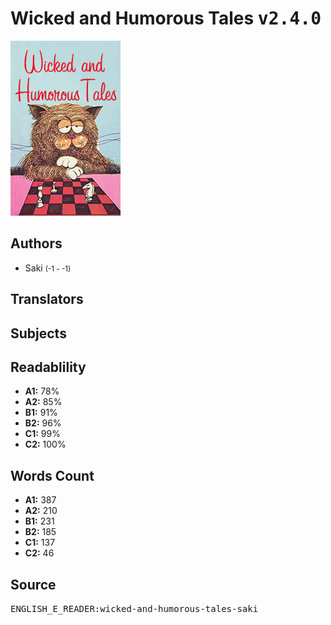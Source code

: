 # Wicked and Humorous Tales <kbd>v2.4.0</kbd>

![](./cover.medium.jpg "")

## Authors


 - Saki <small>(-1 - -1)</small>

## Translators



## Subjects



## Readablility


 - **A1:** 78%
 - **A2:** 85%
 - **B1:** 91%
 - **B2:** 96%
 - **C1:** 99%
 - **C2:** 100%

## Words Count


 - **A1:** 387
 - **A2:** 210
 - **B1:** 231
 - **B2:** 185
 - **C1:** 137
 - **C2:** 46

## Source


<kbd>ENGLISH_E_READER:wicked-and-humorous-tales-saki</kbd>
